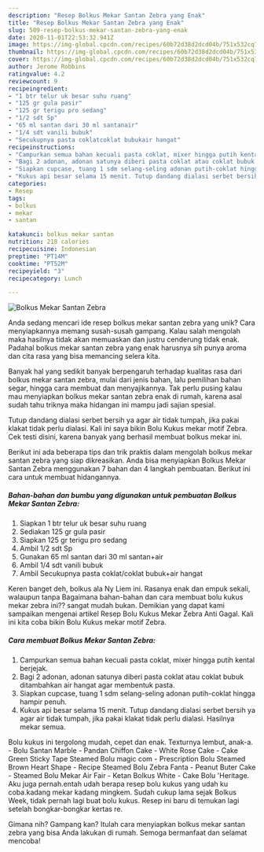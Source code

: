 ```yaml
---
description: "Resep Bolkus Mekar Santan Zebra yang Enak"
title: "Resep Bolkus Mekar Santan Zebra yang Enak"
slug: 509-resep-bolkus-mekar-santan-zebra-yang-enak
date: 2020-11-01T22:53:32.941Z
image: https://img-global.cpcdn.com/recipes/60b72d38d2dcd04b/751x532cq70/bolkus-mekar-santan-zebra-foto-resep-utama.jpg
thumbnail: https://img-global.cpcdn.com/recipes/60b72d38d2dcd04b/751x532cq70/bolkus-mekar-santan-zebra-foto-resep-utama.jpg
cover: https://img-global.cpcdn.com/recipes/60b72d38d2dcd04b/751x532cq70/bolkus-mekar-santan-zebra-foto-resep-utama.jpg
author: Jerome Robbins
ratingvalue: 4.2
reviewcount: 9
recipeingredient:
- "1 btr telur uk besar suhu ruang"
- "125 gr gula pasir"
- "125 gr terigu pro sedang"
- "1/2 sdt Sp"
- "65 ml santan dari 30 ml santanair"
- "1/4 sdt vanili bubuk"
- "Secukupnya pasta coklatcoklat bubukair hangat"
recipeinstructions:
- "Campurkan semua bahan kecuali pasta coklat, mixer hingga putih kental berjejak."
- "Bagi 2 adonan, adonan satunya diberi pasta coklat atau coklat bubuk ditambahkan air hangat agar membentuk pasta."
- "Siapkan cupcase, tuang 1 sdm selang-seling adonan putih-coklat hingga hampir penuh."
- "Kukus api besar selama 15 menit. Tutup dandang dialasi serbet bersih ya agar air tidak tumpah, jika pakai klakat tidak perlu dialasi. Hasilnya mekar semua."
categories:
- Resep
tags:
- bolkus
- mekar
- santan

katakunci: bolkus mekar santan 
nutrition: 218 calories
recipecuisine: Indonesian
preptime: "PT14M"
cooktime: "PT52M"
recipeyield: "3"
recipecategory: Lunch

---
```



![Bolkus Mekar Santan Zebra](https://img-global.cpcdn.com/recipes/60b72d38d2dcd04b/751x532cq70/bolkus-mekar-santan-zebra-foto-resep-utama.jpg)

Anda sedang mencari ide resep bolkus mekar santan zebra yang unik? Cara menyiapkannya memang susah-susah gampang. Kalau salah mengolah maka hasilnya tidak akan memuaskan dan justru cenderung tidak enak. Padahal bolkus mekar santan zebra yang enak harusnya sih punya aroma dan cita rasa yang bisa memancing selera kita.

Banyak hal yang sedikit banyak berpengaruh terhadap kualitas rasa dari bolkus mekar santan zebra, mulai dari jenis bahan, lalu pemilihan bahan segar, hingga cara membuat dan menyajikannya. Tak perlu pusing kalau mau menyiapkan bolkus mekar santan zebra enak di rumah, karena asal sudah tahu triknya maka hidangan ini mampu jadi sajian spesial.

Tutup dandang dialasi serbet bersih ya agar air tidak tumpah, jika pakai klakat tidak perlu dialasi. Kali ini saya bikin Bolu Kukus mekar motif Zebra. Cek testi disini, karena banyak yang berhasil membuat bolkus mekar ini.


Berikut ini ada beberapa tips dan trik praktis dalam mengolah bolkus mekar santan zebra yang siap dikreasikan. Anda bisa menyiapkan Bolkus Mekar Santan Zebra menggunakan 7 bahan dan 4 langkah pembuatan. Berikut ini cara untuk membuat hidangannya.

<!--inarticleads1-->

##### Bahan-bahan dan bumbu yang digunakan untuk pembuatan Bolkus Mekar Santan Zebra:

1. Siapkan 1 btr telur uk besar suhu ruang
1. Sediakan 125 gr gula pasir
1. Siapkan 125 gr terigu pro sedang
1. Ambil 1/2 sdt Sp
1. Gunakan 65 ml santan dari 30 ml santan+air
1. Ambil 1/4 sdt vanili bubuk
1. Ambil Secukupnya pasta coklat/coklat bubuk+air hangat


Keren banget deh, bolkus ala Ny Liem ini. Rasanya enak dan empuk sekali, walaupun tanpa Bagaimana bahan-bahan dan cara membuat bolu kukus mekar zebra ini?? sangat mudah bukan. Demikian yang dapat kami sampaikan mengenai artikel Resep Bolu Kukus Mekar Zebra Anti Gagal. Kali ini kita coba bikin Bolu Kukus mekar motif Zebra. 

<!--inarticleads2-->

##### Cara membuat Bolkus Mekar Santan Zebra:

1. Campurkan semua bahan kecuali pasta coklat, mixer hingga putih kental berjejak.
1. Bagi 2 adonan, adonan satunya diberi pasta coklat atau coklat bubuk ditambahkan air hangat agar membentuk pasta.
1. Siapkan cupcase, tuang 1 sdm selang-seling adonan putih-coklat hingga hampir penuh.
1. Kukus api besar selama 15 menit. Tutup dandang dialasi serbet bersih ya agar air tidak tumpah, jika pakai klakat tidak perlu dialasi. Hasilnya mekar semua.


Bolu kukus ini tergolong mudah, cepet dan enak. Texturnya lembut, anak-a. - Bolu Santan Marble - Pandan Chiffon Cake - White Rose Cake - Cake Green Sticky Tape Steamed Bolu magic com - Prescription Bolu Steamed Brown Heart Shape - Recipe Steamed Bolu Zebra Fanta - Peanut Buter Cake - Steamed Bolu Mekar Air Fair - Ketan Bolkus White - Cake Bolu &#39;Heritage. Aku juga pernah.entah udah berapa resep bolu kukus yang udah ku coba.kadang mekar kadang mingkem. Sudah cukup lama sejak Bolkus Week, tidak pernah lagi buat bolu kukus. Resep ini baru di temukan lagi setelah bongkar-bongkar kertas re. 

Gimana nih? Gampang kan? Itulah cara menyiapkan bolkus mekar santan zebra yang bisa Anda lakukan di rumah. Semoga bermanfaat dan selamat mencoba!
